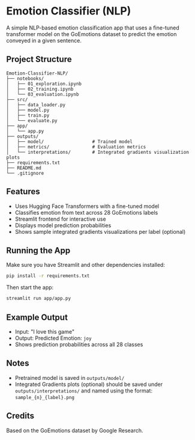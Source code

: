 # Emotion Classifier (NLP)

A simple NLP-based emotion classification app that uses a fine-tuned transformer model on the GoEmotions dataset to predict the emotion conveyed in a given sentence.

## Project Structure

```
Emotion-Classifier-NLP/
├── notebooks/
│   ├── 01_exploration.ipynb
│   ├── 02_training.ipynb
│   └── 03_evaluation.ipynb
├── src/
│   ├── data_loader.py
│   ├── model.py
│   ├── train.py
│   └── evaluate.py
├── app/
│   └── app.py
├── outputs/
│   ├── model/                  # Trained model
│   ├── metrics/                # Evaluation metrics
│   └── interpretations/        # Integrated gradients visualization plots
├── requirements.txt
├── README.md
└── .gitignore
```

## Features
- Uses Hugging Face Transformers with a fine-tuned model
- Classifies emotion from text across 28 GoEmotions labels
- Streamlit frontend for interactive use
- Displays model prediction probabilities
- Shows sample integrated gradients visualizations per label (optional)

## Running the App
Make sure you have Streamlit and other dependencies installed:
```bash
pip install -r requirements.txt
```

Then start the app:
```bash
streamlit run app/app.py
```

## Example Output
- Input: "I love this game"
- Output: Predicted Emotion: `joy`
- Shows prediction probabilities across all 28 classes

## Notes
- Pretrained model is saved in `outputs/model/`
- Integrated Gradients plots (optional) should be saved under `outputs/interpretations/` and named using the format: `sample_{n}_{label}.png`

## Credits
Based on the GoEmotions dataset by Google Research.


